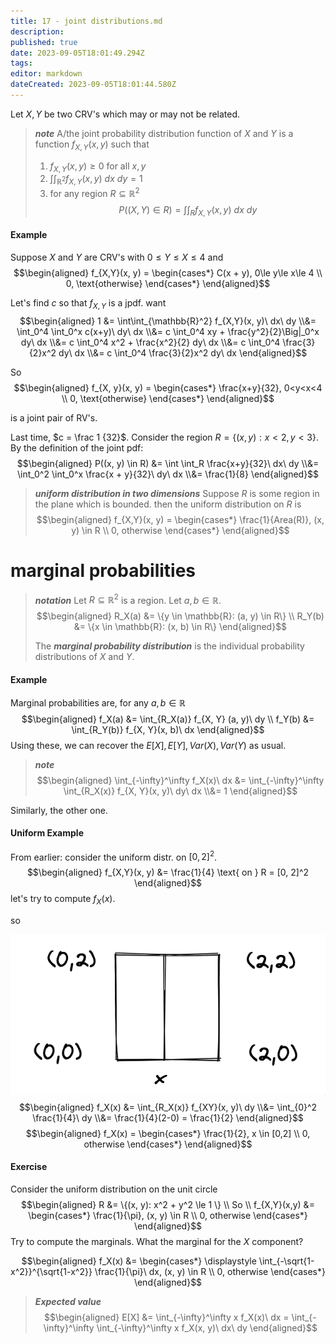 ```yaml
---
title: 17 - joint distributions.md
description: 
published: true
date: 2023-09-05T18:01:49.294Z
tags: 
editor: markdown
dateCreated: 2023-09-05T18:01:44.580Z
---
```


Let $X, Y$ be two CRV's which may or may not be related.

> ***note***
> A/the joint probability distribution function of $X$ and $Y$ is a function $f_{X, Y}(x, y)$ such that
> 
> 1. $f_{X,Y}(x, y) \ge 0$ for all $x, y$
> 2. $\int \int_{\mathbb{R}^2} f_{X, Y} (x, y)\ dx\ dy = 1$
> 3. for any region $R \subseteq \mathbb{R}^2$\
> $$P((X, Y) \in R) = \int \int_R f_{X,Y}(x, y)\ dx\ dy$$

#### Example
Suppose $X$ and $Y$ are CRV's with $0\le Y \le X \le 4$ and
$$\begin{aligned}
    f_{X,Y}(x, y) = \begin{cases*}
        C(x + y), 0\le y\le x\le 4 \\
        0, \text{otherwise}
    \end{cases*}
\end{aligned}$$

Let's find $c$ so that $f_{X,Y}$ is a jpdf. want
$$\begin{aligned}
    1 
    &= 
        \int\int_{\mathbb{R}^2} f_{X,Y}(x, y)\ dx\ dy
    \\&=
        \int_0^4 \int_0^x c(x+y)\ dy\ dx
    \\&=
        c \int_0^4 xy + \frac{y^2}{2}\Big|_0^x dy\ dx
    \\&=
        c \int_0^4 x^2 + \frac{x^2}{2} dy\ dx
    \\&=
        c \int_0^4 \frac{3}{2}x^2 dy\ dx
    \\&=
        c \int_0^4 \frac{3}{2}x^2 dy\ dx
\end{aligned}$$

So
$$\begin{aligned}
    f_{X, y}(x, y) = \begin{cases*}
        \frac{x+y}{32}, 0<y<x<4 \\
        0, \text{otherwise}
    \end{cases*}
\end{aligned}$$

is a joint pair of RV's.

Last time, $c = \frac 1 {32}$. Consider the region $R = \{(x, y): x<2, y<3\}$.
By the definition of the joint pdf:
$$\begin{aligned}
    P((x, y) \in R)
    &=
        \int \int_R \frac{x+y}{32}\ dx\ dy
    \\&=
        \int_0^2 \int_0^x \frac{x + y}{32}\ dy\ dx
    \\&=
        \frac{1}{8}
\end{aligned}$$

> ***uniform distribution in two dimensions***
> Suppose $R$ is some region in the plane which is bounded. 
> then the uniform distribution on $R$ is
> $$\begin{aligned}
>     f_{X,Y}(x, y) = \begin{cases*}
>         \frac{1}{Area(R)}, (x, y) \in R \\
>         0, otherwise
>     \end{cases*}
> \end{aligned}$$

# marginal  probabilities

> ***notation***
> Let $R \subseteq \mathbb{R}^2$ is a region.
> Let $a, b \in \mathbb{R}$.
> $$\begin{aligned}
>     R_X(a) &= \{y \in \mathbb{R}: (a, y) \in R\} \\
>     R_Y(b) &= \{x \in \mathbb{R}: (x, b) \in R\}
> \end{aligned}$$
> 
> The ***marginal probability distribution*** is the individual probability distributions of $X$ and $Y$.

#### Example
Marginal probabilities are, for any $a, b \in \mathbb{R}$
$$\begin{aligned}
    f_X(a) &= \int_{R_X(a)} f_{X, Y} (a, y)\ dy \\
    f_Y(b) &= \int_{R_Y(b)} f_{X, Y}(x, b)\ dx
\end{aligned}$$
Using these, we can recover the $E[X], E[Y], Var(X), Var(Y)$ as usual.

> ***note***
> $$\begin{aligned}
>     \int_{-\infty}^\infty f_X(x)\ dx &= \int_{-\infty}^\infty \int_{R_X(x)} f_{X, Y}(x, y)\ dy\ dx
>     \\&= 1
> \end{aligned}$$

Similarly, the other one.

#### Uniform Example
From earlier: consider the uniform distr. on $[0, 2]^2$.
$$\begin{aligned}
    f_{X,Y}(x, y) &= \frac{1}{4} \text{ on } R = [0, 2]^2
\end{aligned}$$
let's try to compute $f_X(x)$.

so

![](/images/20230702002435.png)
$$\begin{aligned}
    f_X(x)
    &=
        \int_{R_X(x)} f_{XY}(x, y)\ dy
    \\&=
        \int_{0}^2 \frac{1}{4}\ dy
    \\&=
        \frac{1}{4}(2-0) = \frac{1}{2}
\end{aligned}$$
$$\begin{aligned}
    f_X(x) = \begin{cases*}
        \frac{1}{2}, x \in [0,2] \\
        0, otherwise
    \end{cases*}
\end{aligned}$$

#### Exercise
Consider the uniform distribution on the unit circle
$$\begin{aligned}
    R &= \{(x, y): x^2 + y^2 \le 1 \}
    \\ So \\
    f_{X,Y}(x,y) 
    &= \begin{cases*}
        \frac{1}{\pi}, (x, y) \in R \\
        0, otherwise
    \end{cases*}
\end{aligned}$$
Try to compute the marginals.
What the marginal for the $X$ component?

$$\begin{aligned}
    f_X(x) &= \begin{cases*}
        \displaystyle \int_{-\sqrt{1-x^2}}^{\sqrt{1-x^2}} \frac{1}{\pi}\ dx, (x, y) \in R \\
        0, otherwise
    \end{cases*}
\end{aligned}$$

> ***Expected value***
> $$\begin{aligned}
>     E[X] &= \int_{-\infty}^\infty x f_X(x)\ dx
>     =
>         \int_{-\infty}^\infty \int_{-\infty}^\infty x f_X(x, y)\ dx\ dy
> \end{aligned}$$
